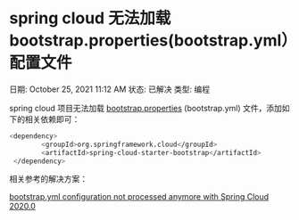 # spring cloud 无法加载 bootstrap.properties(bootstrap.yml）配置文件

日期: October 25, 2021 11:12 AM
状态: 已解决
类型: 编程

spring cloud 项目无法加载 [bootstrap.properties](http://bootstrap.properties) (bootstrap.yml) 文件，添加如下的相关依赖即可：

```bash
<dependency>
        <groupId>org.springframework.cloud</groupId>
        <artifactId>spring-cloud-starter-bootstrap</artifactId>
 </dependency>
```

相关参考的解决方案：

[bootstrap.yml configuration not processed anymore with Spring Cloud 2020.0](https://stackoverflow.com/questions/64994034/bootstrap-yml-configuration-not-processed-anymore-with-spring-cloud-2020-0)